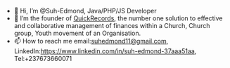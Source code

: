- 👋 Hi, I’m @Suh-Edmond, Java/PHP/JS Developer
- 👀 I’m the founder of [QuickRecords](https://quickrecords.vercel.app), the number one solution to effective and collaborative management of finances within a Church, Church group, Youth movement of an Organisation.
- 📫 How to reach me email:suhedmond11@gmail.com, LinkedIn:https://www.linkedin.com/in/suh-edmond-37aaa51aa, Tel:+237673660071


<!---
Suh-Edmond/Suh-Edmond is a ✨ special ✨ repository because its `README.md` (this file) appears on your GitHub profile.
You can click the Preview link to take a look at your changes.
--->

